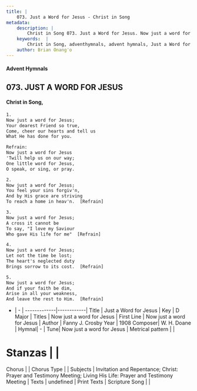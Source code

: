 ```yaml
---
title: |
    073. Just a Word for Jesus - Christ in Song
metadata:
    description: |
        Christ in Song 073. Just a Word for Jesus. Now just a word for Jesus; Your dearest Friend so true, Come, cheer our hearts and tell us What He has done for you. 
    keywords:  |
        Christ in Song, adventhymnals, advent hymnals, Just a Word for Jesus, Now just a word for Jesus. Now just a word for Jesus
    author: Brian Onang'o
---
```


#### Advent Hymnals
## 073. JUST A WORD FOR JESUS
####  Christ in Song,

```txt
1.
Now just a word for Jesus;
Your dearest Friend so true,
Come, cheer our hearts and tell us
What He has done for you.

Refrain:
Now just a word for Jesus
'Twill help us on our way;
One little word for Jesus,
O speak, or sing, or pray.

2.
Now just a word for Jesus;
You feel your sins forgiv'n,
And by His grace are striving
To reach a home in heav'n.  [Refrain]

3.
Now just a word for Jesus;
A cross it cannot be
To say, "I love my Saviour
Who gave His life for me"  [Refrain]

4.
Now just a word for Jesus;
Let not the time be lost;
The heart's neglected duty
Brings sorrow to its cost.  [Refrain]

5.
Now just a word for Jesus;
And if your faith be dim,
Arise in all your weakness,
And leave the rest to Him.  [Refrain]

```

- |   -  |
-------------|------------|
Title | Just a Word for Jesus |
Key | D Major |
Titles | Now just a word for Jesus |
First Line | Now just a word for Jesus |
Author | Fanny J. Crosby
Year | 1908
Composer| W. H. Doane |
Hymnal|  - |
Tune| Now just a word for Jesus |
Metrical pattern | |
# Stanzas |  |
Chorus |  |
Chorus Type |  |
Subjects | Invitation and Repentance; Christ: Prayer and Testimony Meeting; Living His Life: Prayer and Testimony Meeting |
Texts | undefined |
Print Texts | 
Scripture Song |  |
    
